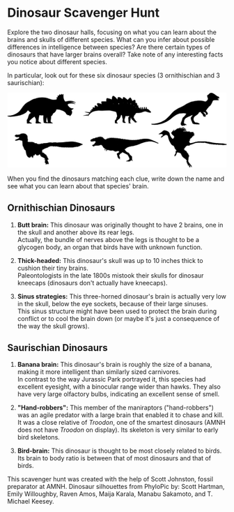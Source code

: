 # Dinosaur Scavenger Hunt

Explore the two dinosaur halls, focusing on what you can learn about the brains and skulls of different species. What can you infer about possible differences in intelligence between species? Are there certain types of dinosaurs that have larger brains overall? Take note of any interesting facts you notice about different species.

In particular, look out for these six dinosaur species (3 ornithischian and 3 saurischian):

![dinos|20%]( dino_silhouettes.png)

When you find the dinosaurs matching each clue, write down the name and see what you can learn about that species' brain.

## Ornithischian Dinosaurs

1. **Butt brain:** This dinosaur was originally thought to have 2 brains, one in the skull and another above its rear legs.  
   Actually, the bundle of nerves above the legs is thought to be a glycogen body, an organ that birds have with unknown function.

2. **Thick-headed:** This dinosaur's skull was up to 10 inches thick to cushion their tiny brains.  
   Paleontologists in the late 1800s mistook their skulls for dinosaur kneecaps (dinosaurs don't actually have kneecaps).
   
3. **Sinus strategies:** This three-horned dinosaur's brain is actually very low in the skull, below the eye sockets, because of their large sinuses.  
   This sinus structure might have been used to protect the brain during conflict or to cool the brain down (or maybe it's just a consequence of the way the skull grows).

## Saurischian Dinosaurs

1. **Banana brain:** This dinosaur's brain is roughly the size of a banana, making it more intelligent than similarly sized carnivores.  
   In contrast to the way Jurassic Park portrayed it, this species had excellent eyesight, with a binocular range wider than hawks. They also have very large olfactory bulbs, indicating an excellent sense of smell.

2. **"Hand-robbers":** This member of the maniraptors ("hand-robbers") was an agile predator with a large brain that enabled it to chase and kill.  
   It was a close relative of *Troodon*, one of the smartest dinosaurs (AMNH does not have *Troodon* on display). Its skeleton is very similar to early bird skeletons.
   
3. **Bird-brain:** This dinosaur is thought to be most closely related to birds.  
   Its brain to body ratio is between that of most dinosaurs and that of birds.
   
   
This scavenger hunt was created with the help of Scott Johnston, fossil preparator at AMNH. Dinosaur silhouettes from PhyloPic by: Scott Hartman, Emily Willoughby, Raven Amos, Maija Karala, Manabu Sakamoto, and T. Michael Keesey.

